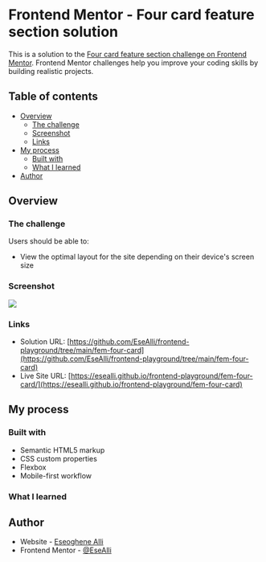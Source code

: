 # Frontend Mentor - Four card feature section solution

This is a solution to the [Four card feature section challenge on Frontend Mentor](https://www.frontendmentor.io/challenges/four-card-feature-section-weK1eFYK). Frontend Mentor challenges help you improve your coding skills by building realistic projects.

## Table of contents

- [Overview](#overview)
  - [The challenge](#the-challenge)
  - [Screenshot](#screenshot)
  - [Links](#links)
- [My process](#my-process)
  - [Built with](#built-with)
  - [What I learned](#what-i-learned)
- [Author](#author)

## Overview

### The challenge

Users should be able to:

- View the optimal layout for the site depending on their device's screen size

### Screenshot

![](./screenshot.jpg)

### Links

- Solution URL: [https://github.com/EseAlli/frontend-playground/tree/main/fem-four-card](https://github.com/EseAlli/frontend-playground/tree/main/fem-four-card)
- Live Site URL: [https://esealli.github.io/frontend-playground/fem-four-card/](https://esealli.github.io/frontend-playground/fem-four-card)

## My process

### Built with

- Semantic HTML5 markup
- CSS custom properties
- Flexbox
- Mobile-first workflow

### What I learned

## Author

- Website - [Eseoghene Alli](https://esealli.github.io/)
- Frontend Mentor - [@EseAlli](https://www.frontendmentor.io/profile/EseAlli)
